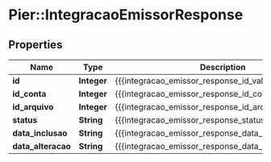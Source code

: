 # Pier::IntegracaoEmissorResponse

## Properties
Name | Type | Description | Notes
------------ | ------------- | ------------- | -------------
**id** | **Integer** | {{{integracao_emissor_response_id_value}}} | [optional] 
**id_conta** | **Integer** | {{{integracao_emissor_response_id_conta_value}}} | [optional] 
**id_arquivo** | **Integer** | {{{integracao_emissor_response_id_arquivo_value}}} | [optional] 
**status** | **String** | {{{integracao_emissor_response_status_value}}} | [optional] 
**data_inclusao** | **String** | {{{integracao_emissor_response_data_inclusao_value}}} | [optional] 
**data_alteracao** | **String** | {{{integracao_emissor_response_data_alteracao_value}}} | [optional] 


